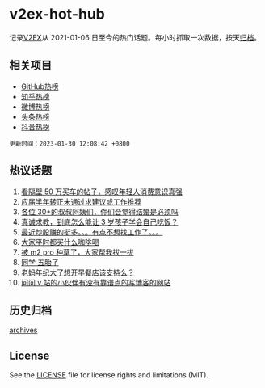 # v2ex-hot-hub

 记录[V2EX](https://www.v2ex.com/)从 2021-01-06 日至今的热门话题。每小时抓取一次数据，按天[归档](archives)。
 
 ## 相关项目

- [GitHub热榜](https://github.com/lonnyzhang423/github-hot-hub)
- [知乎热榜](https://github.com/lonnyzhang423/zhihu-hot-hub)
- [微博热榜](https://github.com/lonnyzhang423/weibo-hot-hub)
- [头条热榜](https://github.com/lonnyzhang423/toutiao-hot-hub)
- [抖音热榜](https://github.com/lonnyzhang423/douyin-hot-hub)


 `更新时间：2023-01-30 12:08:42 +0800`

## 热议话题

1. [看隔壁 50 万买车的帖子，感叹年轻人消费意识真强](https://www.v2ex.com/t/911356)
1. [应届半年转正未通过求建议或工作推荐](https://www.v2ex.com/t/911300)
1. [各位 30+的叔叔阿姨们，你们会觉得结婚是必须吗](https://www.v2ex.com/t/911512)
1. [真诚求教，到底怎么能让 3 岁孩子学会自己吃饭？](https://www.v2ex.com/t/911365)
1. [最近炒股赚的挺多。。。有点不想找工作了。。。](https://www.v2ex.com/t/911411)
1. [大家平时都买什么咖啡喝](https://www.v2ex.com/t/911372)
1. [被 m2 pro 种草了，大家帮我拔一拔](https://www.v2ex.com/t/911357)
1. [同学 五胎了](https://www.v2ex.com/t/911456)
1. [老妈年纪大了想开早餐店该支持么？](https://www.v2ex.com/t/911355)
1. [问问 v 站的小伙伴有没有靠谱点的写博客的网站](https://www.v2ex.com/t/911398)

## 历史归档

[archives](archives)

## License

See the [LICENSE](LICENSE) file for license rights and limitations (MIT).
